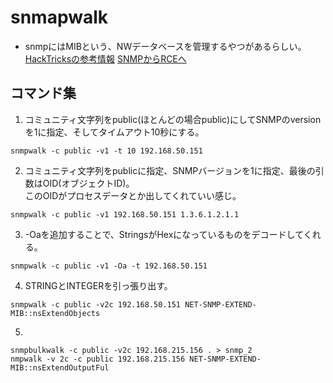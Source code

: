 # snmapwalk
- snmpにはMIBという、NWデータベースを管理するやつがあるらしい。
[HackTricksの参考情報](https://book.hacktricks.xyz/network-services-pentesting/pentesting-snmp)
[SNMPからRCEへ](https://book.hacktricks.xyz/network-services-pentesting/pentesting-snmp/snmp-rce#extending-services-with-additional-commands)


## コマンド集
1. コミュニティ文字列をpublic(ほとんどの場合public)にしてSNMPのversionを1に指定、そしてタイムアウト10秒にする。
```
snmpwalk -c public -v1 -t 10 192.168.50.151
```

2. コミュニティ文字列をpublicに指定、SNMPバージョンを1に指定、最後の引数はOID(オブジェクトID)。  
このOIDがプロセスデータとか出してくれていい感じ。
```
snmpwalk -c public -v1 192.168.50.151 1.3.6.1.2.1.1
```

3. -Oaを追加することで、StringsがHexになっているものをデコードしてくれる。
```
snmpwalk -c public -v1 -Oa -t 192.168.50.151
```

4. STRINGとINTEGERを引っ張り出す。
```
snmpwalk -c public -v2c 192.168.50.151 NET-SNMP-EXTEND-MIB::nsExtendObjects
```

5. 
```
snmpbulkwalk -c public -v2c 192.168.215.156 . > snmp_2
nmpwalk -v 2c -c public 192.168.215.156 NET-SNMP-EXTEND-MIB::nsExtendOutputFul
```